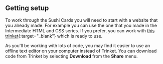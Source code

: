 ## Getting setup

To work through the Sushi Cards you will need to start with a website that you already made. For example you can use the one that you made in the Intermediate HTML and CSS series. If you prefer, you can work with [this trinket](http://dojo.soy/html3-website-start){:target="_blank"} which is ready to use.

As you'll be working with lots of code, you may find it easier to use an offline text editor on your computer instead of Trinket. You can download code from Trinket by selecting **Download** from the **Share** menu.

